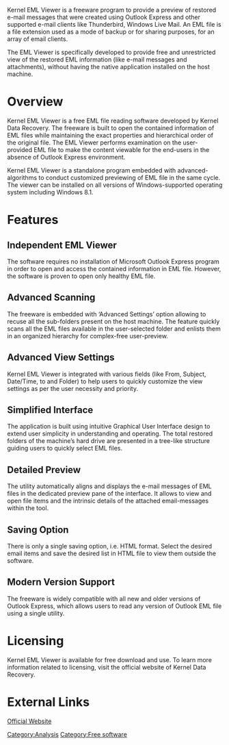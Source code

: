 Kernel EML Viewer is a freeware program to provide a preview of restored
e-mail messages that were created using Outlook Express and other
supported e-mail clients like Thunderbird, Windows Live Mail. An EML
file is a file extension used as a mode of backup or for sharing
purposes, for an array of email clients.

The EML Viewer is specifically developed to provide free and
unrestricted view of the restored EML information (like e-mail messages
and attachments), without having the native application installed on the
host machine.

# Overview

Kernel EML Viewer is a free EML file reading software developed by
Kernel Data Recovery. The freeware is built to open the contained
information of EML files while maintaining the exact properties and
hierarchical order of the original file. The EML Viewer performs
examination on the user-provided EML file to make the content viewable
for the end-users in the absence of Outlook Express environment.

Kernel EML Viewer is a standalone program embedded with
advanced-algorithms to conduct customized previewing of EML file in the
same cycle. The viewer can be installed on all versions of
Windows-supported operating system including Windows 8.1.

# Features

## Independent EML Viewer

The software requires no installation of Microsoft Outlook Express
program in order to open and access the contained information in EML
file. However, the software is proven to open only healthy EML file.

## Advanced Scanning

The freeware is embedded with ‘Advanced Settings’ option allowing to
recuse all the sub-folders present on the host machine. The feature
quickly scans all the EML files available in the user-selected folder
and enlists them in an organized hierarchy for complex-free
user-preview.

## Advanced View Settings

Kernel EML Viewer is integrated with various fields (like From, Subject,
Date/Time, to and Folder) to help users to quickly customize the view
settings as per the user necessity and priority.

## Simplified Interface

The application is built using intuitive Graphical User Interface design
to extend user simplicity in understanding and operating. The total
restored folders of the machine’s hard drive are presented in a
tree-like structure guiding users to quickly select EML files.

## Detailed Preview

The utility automatically aligns and displays the e-mail messages of EML
files in the dedicated preview pane of the interface. It allows to view
and open file items and the intrinsic details of the attached
email-messages within the tool.

## Saving Option

There is only a single saving option, i.e. HTML format. Select the
desired email items and save the desired list in HTML file to view them
outside the software.

## Modern Version Support

The freeware is widely compatible with all new and older versions of
Outlook Express, which allows users to read any version of Outlook EML
file using a single utility.

# Licensing

Kernel EML Viewer is available for free download and use. To learn more
information related to licensing, visit the official website of Kernel
Data Recovery.

# External Links

[Official Website](http://www.nucleustechnologies.com/)

[Category:Analysis](Category:Analysis "wikilink") [Category:Free
software](Category:Free_software "wikilink")